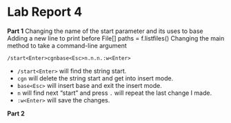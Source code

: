 # Lab Report 4

**Part 1**
Changing the name of the start parameter and its uses to base
Adding a new line to print before File[] paths = f.listfiles()
Changing the main method to take a command-line argument


`/start<Enter>cgnbase<Esc>n.n.n.:w<Enter>`
* `/start<Enter>` will find the string start.
* `cgn` will delete the string start and get into insert mode.
* `base<Esc>` will insert base and exit the insert mode.
* `n` will find next “start” and press `.` will repeat the last change I made.
* `:w<Enter>` will save the changes.


**Part 2**
